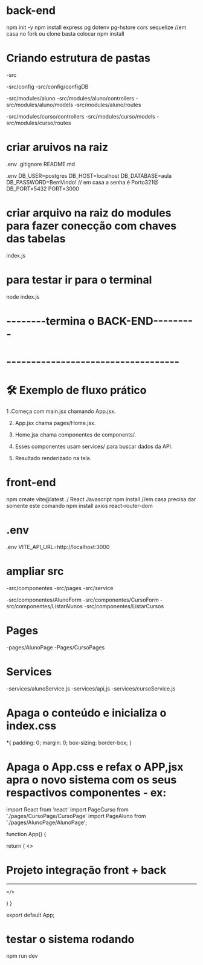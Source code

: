 # back-end

npm init -y
npm install express pg dotenv pg-hstore cors sequelize //em casa no fork ou clone basta colocar npm install

# Criando estrutura de pastas 
-src

-src/config
-src/config/configDB

-src/modules/aluno
-src/modules/aluno/controllers
-src/modules/aluno/models
-src/modules/aluno/routes

-src/modules/curso/controllers
-src/modules/curso/models
-src/modules/curso/routes

# criar aruivos na raiz
.env
.gitignore
README.md

.env
DB_USER=postgres
DB_HOST=localhost
DB_DATABASE=aula
DB_PASSWORD=BemVindo!  // em casa a senha é Porto321@
DB_PORT=5432
PORT=3000

# criar arquivo na raiz do modules para fazer conecção com chaves das tabelas

index.js

# para testar ir para o terminal 
node index.js 



# --------termina o BACK-END---------
# -----------------------------------


# 🛠 Exemplo de fluxo prático
1 .Começa com main.jsx chamando App.jsx.

2. App.jsx chama pages/Home.jsx.

3. Home.jsx chama componentes de components/.

4. Esses componentes usam services/ para buscar dados da API.

5. Resultado renderizado na tela.


# front-end
npm create vite@latest ./
React
Javascript
npm install //em casa precisa dar somente este comando
npm install axios react-router-dom


# .env
.env
VITE_API_URL=http://localhost:3000

# ampliar src
-src/componentes
-src/pages
-src/service

-src/componentes/AlunoForm
-src/componentes/CursoForm
-src/componentes/ListarAlunos
-src/componentes/ListarCursos

# Pages
-pages/AlunoPage
-Pages/CursoPages

# Services
-services/alunoService.js
-services/api,js
-services/cursoService.js

# Apaga o conteúdo e inicializa o index.css
*{
  padding: 0;
  margin: 0;
  box-sizing: border-box;
}

# Apaga o App.css e refax o APP,jsx apra o novo sistema com os seus respactivos componentes - ex: 
import React from 'react'
import PageCurso from './pages/CursoPage/CursoPage'
import PageAluno from './pages/AlunoPage/AlunoPage';

function App() {

  return (
    <>
      <h1>Projeto integração front + back</h1>
      <PageCurso />
      <hr />
      <PageAluno />

    </>
  )
}

export default App;

# testar o sistema rodando
npm run dev





